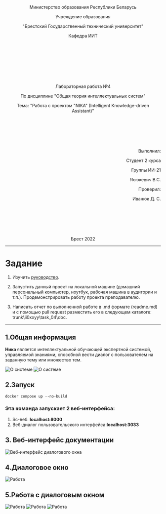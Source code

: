 <p align="center">Министерство образования Республики Беларусь</p>
<p align="center">Учреждение образования</p>
<p align="center">"Брестский Государственный технический университет"</p>
<p align="center">Кафедра ИИТ</p>
<br><br><br><br><br><br><br>
<p align="center">Лабораторная работа №4</p>
<p align="center">По дисциплине "Общая теория интеллектуальных систем"</p>
<p align="center">Тема: "Работа с проектом "NIKA" (Intelligent Knowledge-driven Assistant)"</p>
<br><br><br><br><br>
<p align="right">Выполнил:</p>
<p align="right">Студент 2 курса</p>
<p align="right">Группы ИИ-21</p>
<p align="right">Ясюкевич В.С.</p>
<p align="right">Проверил:</p>
<p align="right">Иванюк Д. С.</p>
<br><br><br><br><br>
<p align="center">Брест 2022</p>


---


# Задание

1.  Изучить [руководство](https://github.com/ostis-apps/nika).

2.  Запустить данный проект на локальной машине (домашний персональный компьютер, ноутбук, рабочая машина в аудитории и т.п.). Продемонстрировать работу проекта преподавателю.

3.  Написать отчет по выполненной работе в .md формате (readme.md) и с помощью pull request разместить его в следующем каталоге: trunk\ii0xxyy\task_04\doc.

---
## 1.Общая информация ##
<strong>Ника </strong> является интеллектуальной обучающей экспертной системой, управляемой
знаниями, способной вести диалог с пользователем на заданную тему или
множество тем. 


![О системе](https://github.com/y-vladislav/OTIS-2022/blob/lab-4/trunk/ii002117/task_04/doc/image/NIKA.png)
![О системе](https://github.com/y-vladislav/OTIS-2022/blob/lab-4/trunk/ii002117/task_04/doc/image/inf.png)

## 2.Запуск ##
```
docker compose up --no-build
```
### Эта команда запуcкает 2 веб-интерфейса:
<ol>
<li>Sc-веб: <b>localhost:8000</b></li>

<li>Веб-диалог пользовательского интерфейса:<b>localhost:3033</b></li>
</ol>
<h2>3. Веб-интерфейс документации</h2>

![Веб-интерфейс диалогового окна](https://github.com/y-vladislav/OTIS-2022/blob/lab-4/trunk/ii002117/task_04/doc/image/doci.png)

<h2>4.Диалоговое окно</h2>

![Работа](https://github.com/y-vladislav/OTIS-2022/blob/lab-4/trunk/ii002117/task_04/doc/image/work3.png)


<h2>5.Работа с диалоговым окном</h2>

![Работа](https://github.com/y-vladislav/OTIS-2022/blob/lab-4/trunk/ii002117/task_04/doc/image/work1.png)
![Работа](https://github.com/y-vladislav/OTIS-2022/blob/lab-4/trunk/ii002117/task_04/doc/image/work2.png)
![Работа](https://github.com/y-vladislav/OTIS-2022/blob/lab-4/trunk/ii002117/task_04/doc/image/work3.png)


